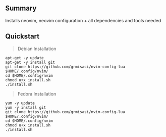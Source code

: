 ## Summary
Installs neovim, neovim configuration + all dependencies and tools needed

## Quickstart
> Debian Installation

```shell
apt-get -y update
apt-get -y install git
git clone https://github.com/grmisasi/nvim-config-lua $HOME/.config/nvim/
cd $HOME/.config/nvim
chmod u+x install.sh
./install.sh
```

> Fedora Installation

```shell
yum -y update
yum -y install git
git clone https://github.com/grmisasi/nvim-config-lua $HOME/.config/nvim/
cd $HOME/.config/nvim
chmod u+x install.sh
./install.sh
```
